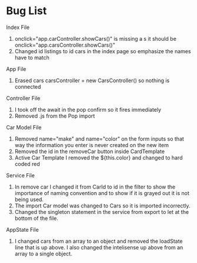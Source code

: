 # Bug List

Index File
1. onclick="app.carController.showCars()" is missing a s it should be onclick="app.carsController.showCars()"
2. Changed id listings to id cars in the index page so emphasize the names have to match

App File
1. Erased cars carsController = new CarsController() so nothing is connected

Controller File
1. I took off the await in the pop confirm so it fires immediately
2. Removed .js from the Pop import

Car Model File
1. Removed name="make" and name="color" on the form inputs so that way the information you enter is never created on the new item
2. Removed the id in the removeCar button inside CardTemplate
3. Active Car Template I removed the ${this.color} and changed to hard coded red


Service File
1. In remove car I changed it from CarId to id in the filter to show the importance of naming convention and to show if it is grayed out it is not being used.
2. The import Car model was changed to Cars so it is imported incorrectly.
3. Changed the singleton statement in the service from export to let at the bottom of the file.

AppState File 
1. I changed cars from an array to an object and removed the loadState line that is up above. I also changed the intelisense up above from an array to a single object.